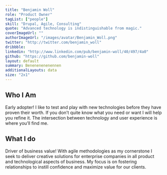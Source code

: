 ```yaml
---
title: "Benjamin Woll"
role: "Product Owner"
tagList: ["people"]
skill: "Drupal, Agile, Consulting"
quote: "Advanced technology is indistinguishable from magic."
coverImageUrl: ""
authorImageUrl: "/images/avatar/Benjamin_Woll.png"
twitter: "http://twitter.com/benjamin_woll"
dribbble: 
linkedin: "http://www.linkedin.com/pub/benjamin-woll/40/497/4a0"
github: "https://github.com/benjamin-woll"
layout: default
summary: Benenenenenennen
additionalLayouts: data
size: "2x1"
---
```


## Who I Am

Early adopter! I like to test and play with new technologies before they have proven their worth. If you don’t quite know what you need or want I will help you refine it.  The intersection between technology and user experience is where you’ll find me.

## What I do

Driver of business value!  With agile methodologies as my cornerstone I seek to deliver creative solutions for enterprise companies in all product and technological aspects of business.  My focus is on fostering relationships to instill confidence and maximize value for our clients.
